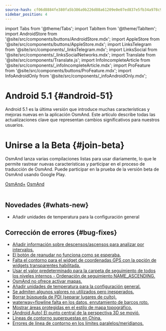 ```yaml
---
source-hash: cf06d8884fe380fa5b386a9b226d88a61209e0e07ed837e5fb34a978c9f1aade
sidebar_position: 4
---
```

import Tabs from '@theme/Tabs';
import TabItem from '@theme/TabItem';
import AndroidStore from '@site/src/components/buttons/AndroidStore.mdx';
import AppleStore from '@site/src/components/buttons/AppleStore.mdx';
import LinksTelegram from '@site/src/components/_linksTelegram.mdx';
import LinksSocial from '@site/src/components/_linksSocialNetworks.mdx';
import Translate from '@site/src/components/Translate.js';
import InfoIncompleteArticle from '@site/src/components/_infoIncompleteArticle.mdx';
import ProFeature from '@site/src/components/buttons/ProFeature.mdx';
import InfoAndroidOnly from '@site/src/components/_infoAndroidOnly.mdx';  



# Android 5.1 {#android-51}

Android 5.1 es la última versión que introduce muchas características y mejoras nuevas en la aplicación OsmAnd. Este artículo describe todas las actualizaciones clave que representan cambios significativos para nuestros usuarios.

# Unirse a la Beta {#join-beta}

OsmAnd lanza varias compilaciones listas para usar diariamente, lo que le permite rastrear nuevas características y participar en el proceso de traducción de OsmAnd. Puede participar en la prueba de la versión beta de OsmAnd usando Google Play.

<div class="button-row">
  <a class="button button--active" href="https://play.google.com/apps/testing/net.osmand.plus">OsmAnd+</a>
  <a class="button button--active" href="https://play.google.com/apps/testing/net.osmand">OsmAnd</a>
</div>  

<br/>


## Novedades {#whats-new}

- Añadir unidades de temperatura para la configuración general


## Corrección de errores {#bug-fixes}

- [Añadir información sobre descensos/ascensos para analizar por intervalos.](https://github.com/osmandapp/OsmAnd-Issues/issues/2878)
- [El botón de reanudar no funciona como se esperaba.](https://github.com/osmandapp/OsmAnd/issues/21842)
- [Falta el contorno para el widget de coordenadas GPS con la opción de widgets transparentes habilitada.](https://github.com/osmandapp/OsmAnd/issues/22258)
- [Usar el valor predeterminado para la carpeta de seguimiento de todos los niveles internos - Ordenación de seguimiento NAME_ASCENDING.](https://github.com/osmandapp/OsmAnd/issues/22256)
- [OsmAnd no ofrece activar mapas.](https://github.com/osmandapp/OsmAnd/issues/21302)
- [Añadir unidades de temperatura para la configuración general.](https://github.com/osmandapp/OsmAnd-Issues/issues/2792)
- [Se admiten algunos valores no utilizados pero inesperados.](https://github.com/osmandapp/OsmAnd/issues/22103)
- [Borrar búsqueda de PDI (separar lugares de culto).](https://github.com/osmandapp/OsmAnd/issues/21972)
- [waterway=flowline falta en los datos, enrutamiento de barcos roto.](https://github.com/osmandapp/OsmAnd/issues/22512)
- [Mostrar áreas protegidas en el estilo de mapa topográfico.](https://github.com/osmandapp/OsmAnd/issues/22168)
- [[Android Auto] El punto central de la perspectiva 3D se movió.](https://github.com/osmandapp/OsmAnd/issues/22304)
- [Líneas de contorno superpuestas en China.](https://github.com/osmandapp/OsmAnd/issues/22434)
- [Errores de línea de contorno en los límites paralelos/meridianos.](https://github.com/osmandapp/OsmAnd/issues/21738)